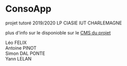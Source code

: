 # ConsoApp
projet tutoré 2019/2020 LP CIASIE IUT CHARLEMAGNE  

plus d'info sur le disponioble sur le [CMS du projet](http://apinot.github.io)

Léo FELIX  
Antoine PINOT  
Simon DAL PONTE  
Yann LELAN  



